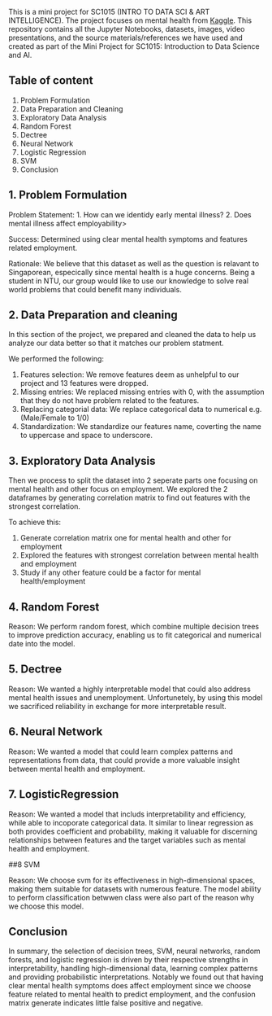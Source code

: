 This is a mini project for SC1015 (INTRO TO DATA SCI & ART INTELLIGENCE). The project focuses on mental health from [Kaggle](https://www.kaggle.com/datasets/michaelacorley/unemployment-and-mental-illness-survey). This repository contains all the Jupyter Notebooks, datasets, images, video presentations, and the source materials/references we have used and created as part of the Mini Project for SC1015: Introduction to Data Science and AI.

## Table of content
  1. Problem Formulation
  2. Data Preparation and Cleaning
  3. Exploratory Data Analysis
  4. Random Forest
  5. Dectree
  6. Neural Network
  7. Logistic Regression
  8. SVM
  9. Conclusion


## 1. Problem Formulation

Problem Statement: 1. How can we identidy early mental illness?
                   2. Does mental illness affect employability>

Success: Determined using clear mental health symptoms and features related employment.

Rationale: We believe that this dataset as well as the question is relavant to Singaporean, especically since mental health is a huge concerns. Being a student in NTU, our group would like to use our knowledge to solve real world problems that could benefit many individuals.

## 2. Data Preparation and cleaning

In this section of the project, we prepared and cleaned the data to help us analyze our data better so that it matches our problem statment.

We performed the following:

 1. Features selection: We remove features deem as unhelpful to our project and 13 features were dropped.
 2. Missing entries: We replaced missing entries with 0, with the assumption that they do not have problem related to the features.
 3. Replacing categorial data: We replace categorical data to numerical e.g. (Male/Female to 1/0) 
 4. Standardization: We standardize our features name, coverting the name to uppercase and space to underscore.


## 3. Exploratory Data Analysis
Then we process to split the dataset into 2 seperate parts one focusing on mental health and other focus on employment. We explored the 2 dataframes by generating correlation matrix to find out features with the strongest correlation.

To achieve this:
1. Generate correlation matrix one for mental health and other for employment
2. Explored the features with strongest correlation between mental health and employment
3. Study if any other feature could be a factor for mental health/employment

## 4. Random Forest

Reason: We perform random forest, which combine multiple decision trees to improve prediction accuracy, enabling us to fit categorical and numerical date into the model.

## 5. Dectree

Reason: We wanted a highly interpretable model that could also address mental health issues and unemployment. Unfortunetely, by using this model we sacrificed reliability in exchange for more interpretable result.

## 6. Neural Network

Reason: We wanted a model that could learn complex patterns and representations from data, that could provide a more valuable insight between mental health and employment.

## 7. LogisticRegression

Reason: We wanted a model that includs interpretability and efficiency, while able to incoporate categorical data. It similar to linear regression as both provides coefficient and probability, making it valuable for discerning relationships between features and the target variables such as mental health and employment.

##8 SVM

Reason: We choose svm for its effectiveness in high-dimensional spaces, making them suitable for datasets with numerous feature. The model ability to perform classification betwwen class were also part of the reason why we choose this model.

## Conclusion
In summary, the selection of decision trees, SVM, neural networks, random forests, and logistic regression is driven by their respective strengths in interpretability, handling high-dimensional data, learning complex patterns and providing probabilistic interpretations. Notably we found out that having clear mental health symptoms does affect employment since we choose feature related to mental health to predict employment, and the confusion matrix generate indicates little false positive and negative.





